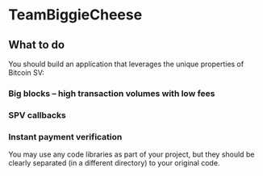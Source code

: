 # TeamBiggieCheese

## What to do 

You should build an application that leverages the unique properties of Bitcoin SV:

### Big blocks – high transaction volumes with low fees

### SPV callbacks

### Instant payment verification

You may use any code libraries as part of your project, but they should be clearly separated (in a different directory) to your original code.

